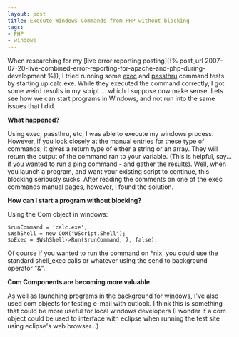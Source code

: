 ```yaml
---
layout: post
title: Execute Windows Commands from PHP without blocking
tags:
- PHP
- windows
---
```

When researching for my [live error reporting posting]({% post_url 2007-07-20-live-combined-error-reporting-for-apache-and-php-during-development %}), I tried running some [exec](http://us.php.net/manual/en/function.exec.php) and [passthru](http://us.php.net/manual/en/function.passthru.php) command tests by starting up calc.exe.  While they executed the command correctly, I got some weird results in my script ... which I suppose now make sense.  Lets see how we can start programs in Windows, and not run into the same issues that I did.

**What happened?**

Using exec, passthru, etc, I was able to execute my windows process.  However, if you look closely at the manual entries for these type of commands, it gives a return type of either a string or an array.  They will return the output of the command ran to your variable.  (This is helpful, say... if you wanted to run a ping command - and gather the results).  Well, when you launch a program, and want your existing script to continue, this blocking seriously sucks.  After reading the comments on one of the exec commands manual pages, however, I found the solution.

**How can I start a program without blocking?**

Using the Com object in windows:

```php?start_inline=1
$runCommand = 'calc.exe';
$WshShell = new COM("WScript.Shell");
$oExec = $WshShell->Run($runCommand, 7, false);
```

Of course if you wanted to run the command on *nix, you could use the standard shell_exec calls or whatever using the send to background operator "&".

**Com Components are becoming more valuable**

As well as launching programs in the background for windows, I've also used com objects for testing e-mail with outlook.  I think this is something that could be more useful for local windows developers (I wonder if a com object could be used to interface with eclipse when running the test site using eclipse's web browser...)
